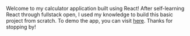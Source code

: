 Welcome to my calculator application built using React! After self-learning React through fullstack open, I used my knowledge to build this basic project from scratch. To demo the app, you can visit [here](https://calculator-two-tan.vercel.app/). Thanks for stopping by!
